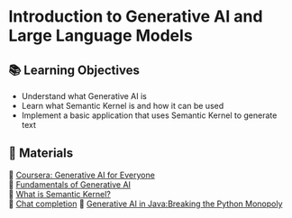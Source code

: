 # Introduction to Generative AI and Large Language Models

## 📚 Learning Objectives
 - Understand what Generative AI is
 - Learn what Semantic Kernel is and how it can be used
 - Implement a basic application that uses Semantic Kernel to generate text

## 📌 Materials
🔗 [Coursera: Generative AI for Everyone](https://www.coursera.org/learn/generative-ai-for-everyone)  
🔗 [Fundamentals of Generative AI](https://learn.microsoft.com/en-us/training/modules/fundamentals-generative-ai/)  
🔗 [What is Semantic Kernel?](https://learn.microsoft.com/en-us/semantic-kernel/overview/)  
🔗 [Chat completion](https://learn.microsoft.com/en-us/semantic-kernel/overview/)
🔗 [Generative AI in Java:Breaking the Python Monopoly](https://wearecommunity.io/events/genai-in-java-world)